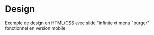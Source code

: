 # Design
 
Exemple de design en HTML/CSS avec slide "infinite et menu "burger" fonctionnel en version mobile